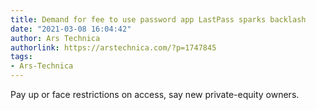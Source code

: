```yaml
---
title: Demand for fee to use password app LastPass sparks backlash
date: "2021-03-08 16:04:42"
author: Ars Technica
authorlink: https://arstechnica.com/?p=1747845
tags:
- Ars-Technica
---
```

Pay up or face restrictions on access, say new private-equity owners.